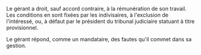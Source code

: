 Le gérant a droit, sauf accord contraire, à la rémunération de son travail. Les conditions en sont fixées par les indivisaires, à l'exclusion de l'intéressé, ou, à défaut par le président du tribunal judiciaire statuant à titre provisionnel.


Le gérant répond, comme un mandataire, des fautes qu'il commet dans sa gestion.

